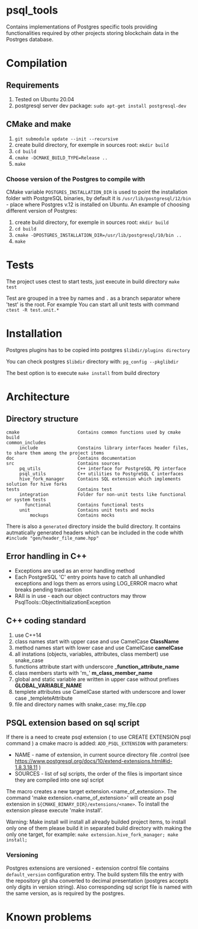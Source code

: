 # psql_tools

Contains implementations of Postgres specific tools providing functionalities required by other projects storing blockchain data in the Postrges database.

# Compilation
## Requirements
1. Tested on Ubuntu 20.04
2. postgresql server dev package: `sudo apt-get install postgresql-dev`

## CMake and make
1. `git submodule update --init --recursive`
1. create build directory, for exemple in sources root: `mkdir build`
2. `cd build`
3. `cmake -DCMAKE_BUILD_TYPE=Release ..`
4. `make`

### Choose version of the Postgres to compile with
CMake variable `POSTGRES_INSTALLATION_DIR` is used to point the installation folder
with PostgreSQL binaries, by default it is `/usr/lib/postgresql/12/bin` - place where Postgres v.12
is installed on Ubuntu. An example of choosing different version of Postgres:
1. create build directory, for exemple in sources root: `mkdir build`
2. `cd build`
3. `cmake -DPOSTGRES_INSTALLATION_DIR=/usr/lib/postgresql/10/bin ..`
4. `make`

# Tests
The project uses ctest to start tests, just execute in build directory `make test`

Test are grouped in a tree by names and `.` as a branch separator where 'test' is the root.
For example You can start all unit tests with command `ctest -R test.unit.*` 

# Installation
Postgres plugins has to be copied into postgres `$libdir/plugins directory`

You can check postgres `$libdir` directory with: `pg_config --pkglibdir`

The best option is to execute `make install` from build directory

# Architecture
## Directory structure
   ```
   cmake                      Contains common functions used by cmake build
   common_includes
        include               Constains library interfaces header files, to share them among the project items
   doc                        Contains documentation
   src                        Contains sources
        pq_utils              C++ interface for PostgreSQL PQ interface
        psql_utils            C++ utilities to PostgreSQL C interfaces
        hive_fork_manager     Contains SQL extension which implements solution for hive forks 
   tests                      Contains test
        integration           Folder for non-unit tests like functional or system tests
          functional          Contains functional tests
        unit                  Contains unit tests and mocks
            mockups           Contains mocks 
   ```

There is also a `generated` directory inside the build directory. It contains autmatically generated headers which can be included
in the code whith ```#include "gen/header_file_name.hpp"```
## Error handling in C++
- Exceptions are used as an error handling method
- Each PostgreSQL 'C' entry points have to catch all unhandled exceptions and logs them as errors using LOG_ERROR macro
  what breaks pending transaction
- RAII is in use - each our object contructors may throw PsqlTools::ObjectInitializationException

## C++ coding standard
1. use C++14
2. class names start with upper case and use CamelCase __ClassName__
3. method names start with lower case and use CamelCase __camelCase__
4. all instations (objects, variables, attributes, class membert) use snake_case
5. functions attribute start with underscore ___function_attribute_name__
6. class members starts with 'm_' __m_class_member_name__
7. global and static variable are written in upper case without prefixes __GLOBAL_VARIABLE_NAME__
8. templete attributes use CamelCase started with underscore and lower case  _templeteAttribute
9. file and directory names with snake_case: my_file.cpp

## PSQL extension based on sql script
If there is a need to create psql extension ( to use CREATE EXTENSION psql command ) a cmake macro is added:
`ADD_PSQL_EXTENSION` with parameters:
- NAME - name of extension, in current source directory file <name>.control (see https://www.postgresql.org/docs/10/extend-extensions.html#id-1.8.3.18.11 ) 
- SOURCES - list of sql scripts, the order of the files is important since they are compiled into one sql script

The macro creates a new target extension.<name_of_extension>. The command 'make extension.<name_of_extension>' will create
an psql extension in `${CMAKE_BINARY_DIR}/extensions/<name>`.
To install the extension please execute 'make install'.

Warning: Make install will install all already builded project items, to install only one of them please build it
in separated build directory with making the only one target, for example: `make extension.hive_fork_manager; make install;` 

### Versioning
Postgres extensions are versioned - extension control file contains `default_version` configuration entry. The build system
fills the entry with the repository git sha converted to decimal presentation (postgres accepts only digits in version string).
Also corresponding sql script file is named with the same version, as is required by the postgres.
# Known problems
